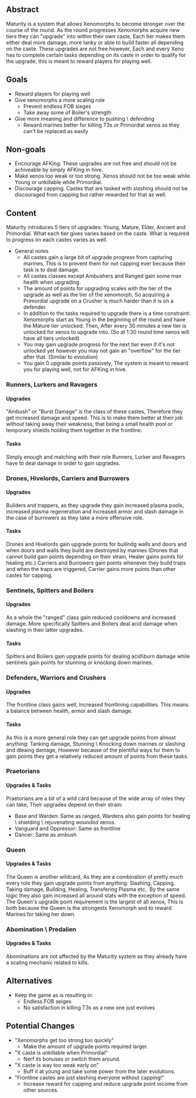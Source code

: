 ## Abstract
Maturity is a system that allows Xenomorphs to become stronger over the course of the round. As the round progresses
Xenomorphs acquire new tiers they can "upgrade" into within their own caste, Each tier makes them either deal more damage,
more tanky or able to build faster all depending on the caste. These upgrades are not free however, Each and every Xeno has
to complete certain tasks depending on its caste in order to qualify for the upgrade, this is meant to reward players for playing
well.

## Goals
- Reward players for playing well
- Give xenomorphs a more scaling role
	- Prevent endless FOB sieges
	- Take away some of Boiler's strength
- Give more meaning and difference to pushing \ defending
	- Reward marines better for killing T3s or Primordial xenos as they can't be replaced as easily

## Non-goals
- Encourage AFKing. These upgrades are not free and should not be achiveable by simply AFKing in hive.
- Make xenos too weak or too strong. Xenos should not be too weak while Young or unkillable while Primordial.
- Discourage capping. Castes that are tasked with slashing should not be discouraged from capping but rather rewarded for that as well.

## Content
Maturity introduces 5 tiers of upgrades: Young, Mature, Elder, Ancient and Primordial. What each tier gives varies based on the caste.
What is required to progress on each castes varies as well.

- General notes
	- All castes gain a large bit of upgrade progress from capturing marines, This is to prevent them for not capping ever because
	their task is to deal damage.
	- All castes classes except Ambushers and Ranged gain some max health when upgrading.
	- The amount of points for upgrading scales with the tier of the upgrade as well as the tier of the xenomorph, So acquiring
	  a Primordial upgrade on a Crusher is much harder than it is on a defender.
	- In addition to the tasks required to upgrade there is a time constraint: Xenomorphs start as Young in the beginning of the round
	and have the Mature tier unlocked. Then, After every 30 minutes a new tier is unlocked for xenos to upgrade into. (So at 1:30 round time
	xenos will have all tiers unlocked)
	- You may gain upgrade progress for the next tier even if it's not unlocked yet however you may not gain an "overflow" for the tier
	after that. (Similar to evolution)
	- You gain 0 upgrade points passively, The system is meant to reward you for playing well, not for AFKing in hive.

### Runners, Lurkers and Ravagers

#### Upgrades
"Ambush" or "Burst Damage" is the class of these castes, Therefore they get increased damage and speed. This is to make them better at
their job without taking away their weakness, that being a small health pool or temporary shields holding them together in the frontline.

#### Tasks
Simply enough and matching with their role Runners, Lurker and Ravagers have to deal damage in order to gain upgrades.


### Drones, Hivelords, Carriers and Burrowers

#### Upgrades
Builders and trappers, as they upgrade they gain increased plasma pools, increased plasma regeneration and increased armor
and slash damage in the case of burrowers as they take a more offensive role.

#### Tasks
Drones and Hivelords gain upgrade points for builindg walls and doors and when doors and walls they build are destroyed by
marines (Drones that cannot build gain points depending on their strain, Healer gains points for healing etc.)
Carriers and Burrowers gain points whenever they build traps and when the traps are triggered, Carrier gains more points
than other castes for capping.


### Sentinels, Spitters and Boilers

#### Upgrades
As a whole the "ranged" class gain reduced cooldowns and increased damage. More specifically Spitters and Boilers 
deal acid damage when slashing in their latter upgrades.

#### Tasks
Spitters and Boilers gain upgrade points for dealing acid\burn damage while sentinels gain points for stunning or knocking
down marines.


### Defenders, Warriors and Crushers

#### Upgrades
The frontline class gains well, Increased frontlining capabilities. This means a balance between health, armor and slash damage.

#### Tasks
As this is a more general role they can get upgrade points from almost anything: Tanking damage, Stunning \ Knocking down marines
or slashing and dleaing damage, However because of the plentiful ways for them to gain points they get a relatively reduced amount
of points from these tasks.


### Praetorians

#### Upgrades & Tasks
Praetorians are a bit of a wild card because of the wide array of roles they can take, Their upgrades depend on their strain:
- Base and Warden: Same as ranged, Wardens also gain points for healing \ shielding \ rejuvenating *wounded* xenos.
- Vanguard and Oppressor: Same as frontline
- Dancer: Same as ambush


### Queen

#### Upgrades & Tasks
The Queen is another wildcard, As they are a combination of pretty much every role they gain upgrade points from anything:
Slashing, Capping, Taking damage, Building, Healing, Transfering Plasma etc..
By the same logic they also gain increased all around stats with the exception of speed.
The Queen's upgrade point requirement is the largest of all xenos, This is both because the Queen is the strongests Xenomorph and to reward Marines
for taking her down.


### Abomination \ Predalien

#### Upgrades & Tasks
Abominations are not affected by the Maturity system as they already have a scaling mechanic related to kills.


## Alternatives
- Keep the game as is resulting in:
	- Endless FOB seiges
	- No satisfaction in killing T3s as a new one just evolves

## Potential Changes
- "Xenomorphs get too strong too quickly"
	- Make the amount of upgrade points required larger.
- "X caste is unkillable when Primordial"
	- Nerf its bonuses or switch them around.
- "X caste is way too weak early on"
	- Buff it at young and take some power from the later evolutions.
- "Frontline castes are just slashing everyone without capping!"
	- Increase reward for capping and reduce upgrade point income from other sources.
